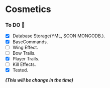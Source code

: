 # Cosmetics
### **To DO** 🌟

- [x] Database Storage(YML, SOON MONGODB.).
- [x] BaseCommands.
- [ ] Wing Effect.
- [ ] Bow Trails.
- [x] Player Trails.
- [ ] Kill Effects. 
- [x] Tested.

__*(This will be change in the time)*__
